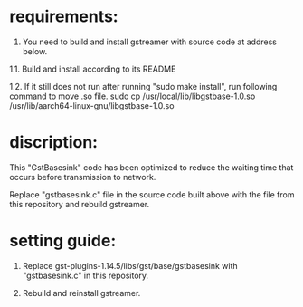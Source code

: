 # requirements:

1. You need to build and install gstreamer with source code at address below.

1.1. Build and install according to its README

1.2. If it still does not run after running "sudo make install", run following command to move .so file.
	sudo cp /usr/local/lib/libgstbase-1.0.so /usr/lib/aarch64-linux-gnu/libgstbase-1.0.so


# discription:

 This "GstBasesink" code has been optimized to reduce the waiting time that occurs before transmission to network.

 Replace "gstbasesink.c" file in the source code built above with the file from this repository and rebuild gstreamer.

# setting guide:

1. Replace gst-plugins-1.14.5/libs/gst/base/gstbasesink with "gstbasesink.c" in this repository.

2. Rebuild and reinstall gstreamer.

